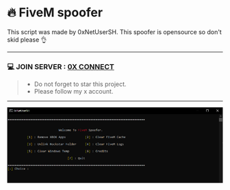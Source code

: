 # 🔥 FiveM spoofer 

This script was made by 0xNetUserSH. This spoofer is opensource so don't skid please 👌
***


### 💻 JOIN SERVER  : [0X CONNECT](https://discord.gg/0xconnect)
> - Do not forget to star this project.
> - Please follow my x account.
***



![90000](script.png)
